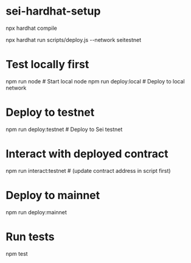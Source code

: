 # sei-hardhat-setup

npx hardhat compile

npx hardhat run scripts/deploy.js --network seitestnet


# Test locally first
npm run node              # Start local node
npm run deploy:local      # Deploy to local network

# Deploy to testnet
npm run deploy:testnet    # Deploy to Sei testnet

# Interact with deployed contract
npm run interact:testnet  # (update contract address in script first)

# Deploy to mainnet
npm run deploy:mainnet

# Run tests
npm test
